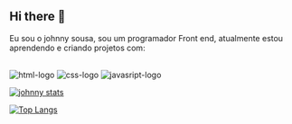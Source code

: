 ## Hi there 👋

Eu sou o johnny sousa, sou um programador Front end, atualmente estou aprendendo e criando projetos com:
<br>
<br>

 <img src="https://img.shields.io/badge/html5-%23E34F26.svg?style=for-the-badge&logo=html5&logoColor=white" alt="html-logo" />
 <img src="https://img.shields.io/badge/css3-%231572B6.svg?style=for-the-badge&logo=css3&logoColor=white" alt="css-logo" />
 <img src="https://img.shields.io/badge/javascript-%23323330.svg?style=for-the-badge&logo=javascript&logoColor=%23F7DF1E" alt="javasript-logo" />
 

[![johnny stats](https://github-readme-stats.vercel.app/api?username=johnnysousa1020)](https://github.com/anuraghazra/github-readme-stats)


[![Top Langs](https://github-readme-stats.vercel.app/api/top-langs/?username=johnnysousa1020)](https://github.com/anuraghazra/github-readme-stats)
